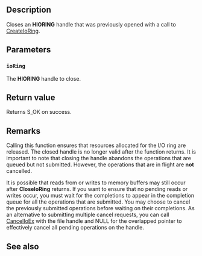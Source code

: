 ## Description

Closes an **HIORING** handle that was previously opened with a call to [CreateIoRing](https://learn.microsoft.com/windows/win32/api/ioringapi/nf-ioringapi-createioring).

## Parameters

### `ioRing`

The **HIORING** handle to close.

## Return value

Returns S_OK on success.

## Remarks

Calling this function ensures that resources allocated for the I/O ring are released. The closed handle is no longer valid after the function returns. It is important to note that closing the handle abandons the operations that are queued but not submitted. However, the operations that are in flight are **not** cancelled.

It is possible that reads from or writes to memory buffers may still occur after **CloseIoRing** returns. If you want to ensure that no pending reads or writes occur, you must wait for the completions to appear in the completion queue for all the operations that are submitted. You may choose to cancel the previously submitted operations before waiting on their completions. As an alternative to submitting multiple cancel requests, you can call [CancelIoEx](https://learn.microsoft.com/windows/win32/api/ioapiset/nf-ioapiset-cancelioex) with the file handle and NULL for the overlapped pointer to effectively cancel all pending operations on the handle.

## See also